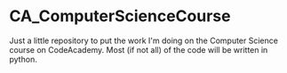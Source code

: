 # CA_ComputerScienceCourse

Just a little repository to put the work I'm doing on the Computer Science course on CodeAcademy. Most (if not all) of the code will be written in python.
